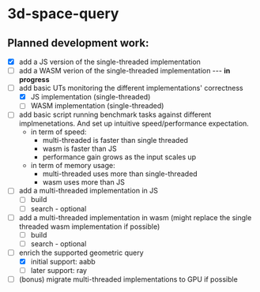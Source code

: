 # 3d-space-query

## Planned development work:
- [x] add a JS version of the single-threaded implementation
- [ ] add a WASM verion of the single-threaded implementation --- **in progress**
- [ ] add basic UTs monitoring the different implementations' correctness
  - [x] JS implementation (single-threaded)
  - [ ] WASM implementation (single-threaded)
- [ ] add basic script running benchmark tasks against different implmenetations. And set up intuitive speed/performance expectation. 
  - in term of speed:
    - multi-threaded is faster than single threaded
    - wasm is faster than JS
    - performance gain grows as the input scales up
  - in term of memory usage:
    - multi-threaded uses more than single-threaded
    - wasm uses more than JS
- [ ] add a multi-threaded implementation in JS
  - [ ] build
  - [ ] search - optional
- [ ] add a multi-threaded implementation in wasm (might replace the single threaded wasm implementation if possible)
  - [ ] build
  - [ ] search - optional
- [ ] enrich the supported geometric query
  - [x] initial support: aabb
  - [ ] later support: ray
- [ ] (bonus) migrate multi-threaded implementations to GPU if possible
